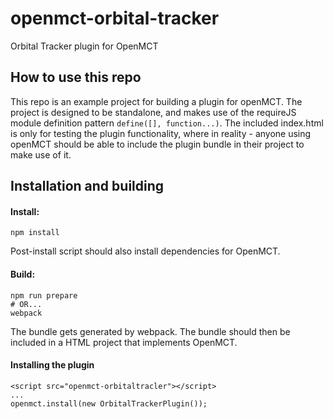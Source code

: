 # openmct-orbital-tracker
Orbital Tracker plugin for OpenMCT

## How to use this repo
This repo is an example project for building a plugin for openMCT. The project is designed to be standalone, and makes use of the requireJS module definition pattern `define([], function...)`. The included index.html is only for testing the plugin functionality, where in reality - anyone using openMCT should be able to include the plugin bundle in their project to make use of it.

## Installation and building

#### Install:
```
npm install
```

Post-install script should also install dependencies for OpenMCT.

#### Build:
```
npm run prepare
# OR...
webpack
```

The bundle gets generated by webpack. The bundle should then be included in a HTML project that implements OpenMCT.

#### Installing the plugin

```
<script src="openmct-orbitaltracler"></script>
...
openmct.install(new OrbitalTrackerPlugin());
```

